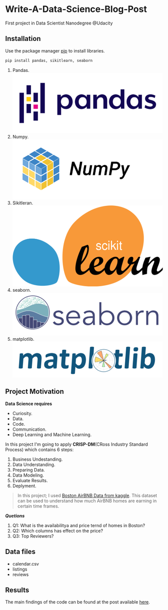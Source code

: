 # Write-A-Data-Science-Blog-Post
First project in Data Scientist Nanodegree @Udacity




## Installation

Use the package manager [pip](https://pip.pypa.io/en/stable/) to install libraries.

```bash
pip install pandas, sikitlearn, seaborn
```
1. Pandas.
![](/Assists/pandas.png)
2. Numpy.
![](/Assists/numpy.png)
3. Sikitleran.
![](/Assists/sklearn.png)
4. seaborn.
![](/Assists/seaborn.svg)
5. matplotlib.
![](/Assists/matplot.svg)

## Project Motivation

**Data Science requires**
- Curiosity.
- Data.
- Code.
- Communication.
- Deep Learning and Machine Learning.

In this project I'm going to apply **CRISP-DM**(CRoss Industry Standard Process)  which contains 6 steps:

1. Business Undestanding.
2. Data Understanding.
3. Preparing Data.
4. Data Modeling.
5. Evaluate Results.
6. Deplyment.

>In this project; I used  <a href="https://www.kaggle.com/airbnb/boston">Boston AirBNB Data from kaggle</a>.
>This dataset can be used to understand how much AirBNB homes are earning in certain time frames. 

***Quetions***
1. Q1: What is the availabilitya and price ternd of homes in Boston?
2. Q2: Which columns has effect on the price?
3. Q3: Top Reviewers?


## Data files <a name="files"></a>

- calendar.csv
- listings
- reviews


## Results

The main findings of the code can be found at the post available [here](https://medium.com/@lin.jiadan.1029/data-exploration-on-black-friday-dataset-from-kaggle-ea3f4b7a6798).


